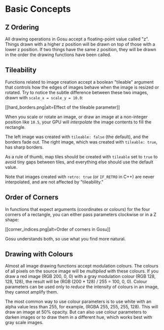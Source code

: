 # Basic Concepts

## Z Ordering

All drawing operations in Gosu accept a floating-point value called "z". Things drawn with a higher z position will be drawn on top of those with a lower z position. If two things have the same z position, they will be drawn in the order the drawing functions have been called.

## Tileability

Functions related to image creation accept a boolean "tileable" argument that controls how the edges of images behave when the image is resized or rotated. Try to notice the subtle difference between these two images, drawn with `scale_x = scale_y = 10.0`:

[[hard_borders.png|alt=Effect of the tileable parameter]]

When you scale or rotate an image, or draw an image at a non-integer position like `10.5`, your GPU will *interpolate* the image contents to fill the rectangle.

The left image was created with `tileable: false` (the default), and the borders fade out. The right image, which was created with `tileable: true`, has sharp borders.

As a rule of thumb, map tiles should be created with `tileable` set to `true` to avoid tiny gaps between tiles, and everything else should use the default value.

Note that images created with `retro: true` (or `IF_RETRO` in C++) are never interpolated, and are not affected by "tileability."

## Order of Corners

In functions that expect arguments (coordinates or colours) for the four corners of a rectangle, you can either pass parameters clockwise or in a Z shape:

[[corner_indices.png|alt=Order of corners in Gosu]]

Gosu understands both, so use what you find more natural.

## Drawing with Colours

Almost all image drawing functions accept modulation colours. The colours of all pixels on the source image will be *multiplied* with these colours. If you draw a red image (RGB 200, 0, 0) with a gray modulation colour (RGB 128, 128, 128), the result will be (RGB (200 * 128) / 255 = 100, 0, 0). Colour parameters can be used only to *reduce* the intensity of colours in an image, they cannot amplify them.

The most common way to use colour parameters is to use white with an alpha value less than 255, for example, (RGBA 255, 255, 255, 128). This will draw an image at 50% opacity. But can also use colour parameters to darken images or to draw them in a different hue, which works best with gray scale images.